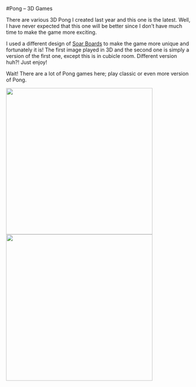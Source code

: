 #Pong – 3D Games

There are various 3D Pong I created last year and this one is the latest. Well, I have never expected that this one will be better since I don’t have much time to make the game more exciting. 

I used a different design of [Soar Boards](http://soarboards.com) to make the game more unique and fortunately it is! The first image played in 3D and the second one is simply a version of the first one, except this is in cubicle room. Different version huh?! Just enjoy!

Wait! There are a lot of Pong games here; play classic or even more version of Pong. 


<img src="http://i.imgur.com/Cb8CpLG.png?1" width='400'/></br>
<img src="https://lh4.googleusercontent.com/-Mz0jOsChc1s/TX6Fhhf7pGI/AAAAAAAEWzI/seXDCV70py0/s1600/Screenshot_1.png" width='400'/>
